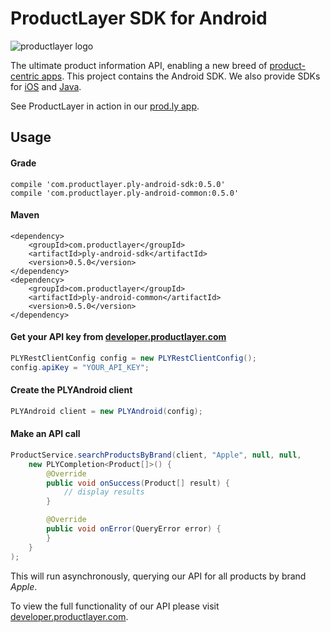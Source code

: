 # ProductLayer SDK for Android
![productlayer logo](https://prod.ly/images/logo_256x175.png)

The ultimate product information API, enabling a new breed of [product-centric apps](http://www.cocoanetics.com/2014/02/from-barcodes-to-productlayer/). This project contains the Android SDK. We also provide SDKs for [iOS](https://github.com/ProductLayer/ProductLayer-SDK-for-iOS) and [Java](https://github.com/ProductLayer/ProductLayer-SDK-for-Java).

See ProductLayer in action in our [prod.ly app](https://play.google.com/store/apps/details?id=com.productlayer.prodly).

## Usage

#### Grade
```
compile 'com.productlayer.ply-android-sdk:0.5.0'
compile 'com.productlayer.ply-android-common:0.5.0'
```

#### Maven
```
<dependency>
    <groupId>com.productlayer</groupId>
    <artifactId>ply-android-sdk</artifactId>
    <version>0.5.0</version>
</dependency>
<dependency>
    <groupId>com.productlayer</groupId>
    <artifactId>ply-android-common</artifactId>
    <version>0.5.0</version>
</dependency>
```

#### Get your API key from [developer.productlayer.com](https://developer.productlayer.com)
```java
PLYRestClientConfig config = new PLYRestClientConfig();
config.apiKey = "YOUR_API_KEY";
```

#### Create the PLYAndroid client
```java
PLYAndroid client = new PLYAndroid(config);
```

#### Make an API call
```java
ProductService.searchProductsByBrand(client, "Apple", null, null,
    new PLYCompletion<Product[]>() {
        @Override
        public void onSuccess(Product[] result) {
            // display results
        }

        @Override
        public void onError(QueryError error) {
        }
    }
);
```

This will run asynchronously, querying our API for all products by brand *Apple*.

To view the full functionality of our API please visit [developer.productlayer.com](https://developer.productlayer.com).
